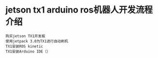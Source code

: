 #  jetson tx1 arduino ros机器人开发流程介绍

    购买jetson TX1开发板
    使用jetpack 3.0为TX1进行自动刷机
    TX1安装ROS kinetic
    TX1安装Arduino IDE（）
